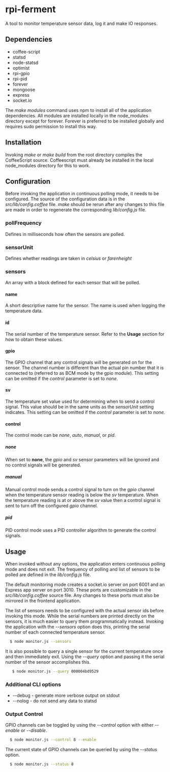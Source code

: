 # rpi-ferment

A tool to monitor temperature sensor data, log it and make IO responses.


## Dependencies

- coffee-script
- statsd
- node-statsd
- optimist
- rpi-gpio
- rpi-pid
- forever
- mongoose
- express
- socket.io

The _make modules_ command uses npm to install all of the application dependencies.  All modules are installed locally in the node_modules directory except for forever.  Forever is preferred to be installed globally and requires sudo permission to install this way.


## Installation

Invoking _make_ or _make build_ from the root directory compiles the CoffeeScript source.  Coffeescript must already be installed in the local node_modules directory for this to work.


## Configuration

Before invoking the application in continuous polling mode, it needs to be configured.  The source of the configuration data is in the *src/lib/config.coffee* file.  _make_ should be rerun after any changes to this file are made in order to regenerate the corresponding *lib/config.js* file.

### pollFrequency

Defines in milliseconds how often the sensors are polled.

### sensorUnit

Defines whether readings are taken in *celsius* or *farenheight*

### sensors

An array with a block defined for each sensor that will be polled.

#### name

A short descriptive name for the sensor.  The name is used when logging the temperature data.

#### id

The serial number of the temperature sensor.  Refer to the **Usage** section for how to obtain these values.

#### gpio

The GPIO channel that any control signals will be generated on for the sensor.  The channel number is different than the actual pin number that it is connected to (referred to as BCM mode by the gpio module).  This setting can be omitted if the *control* parameter is set to *none*.

#### sv

The temperature set value used for determining when to send a control signal.  This value should be in the same units as the *sensorUnit* setting indicates.  This setting can be omitted if the *control* parameter is set to *none*. 

#### control

The control mode can be *none*, *auto*, *manual*, or *pid*.  

##### none

When set to **none**, the *gpio* and *sv* sensor parameters will be ignored and no control signals will be generated.

##### manual

Manual control mode sends a control signal to turn on the *gpio* channel when the temperature sensor reading is below the *sv* temperature.  When the temperature reading is at or above the *sv* value then a control signal is sent to turn off the configured *gpio* channel.

##### pid

PID control mode uses a PID controller algorithm to generate the control signals.


## Usage

When invoked without any options, the application enters continuous polling mode and does not exit.  The frequency of polling and list of sensors to be polled are defined in the *lib/config.js* file.

The default monitoring mode creates a socket.io server on port 6001 and an Express app server on port 3010.  These ports are customizable in the *src/lib/config.coffee* source file.  Any changes to these ports must also be mirrored in the frontend application.

The list of sensors needs to be configured with the actual sensor ids before invoking this mode.  While the serial numbers are printed directly on the sensors, it is much easier to query them programmatically instead.  Invoking the application with the *--sensors* option does this, printing the serial number of each connected temperature sensor.

``` bash
  $ node monitor.js --sensors
```

It is also possible to query a single sensor for the current temperature once and then immediately exit.  Using the *--query* option and passing it the serial number of the sensor accomplishes this.

``` bash
   $ node monitor.js --query 000004bd9529
```
### Additional CLI options

* --debug - generate more verbose output on stdout
* --nolog - do not send any data to statsd

### Output Control

GPIO channels can be toggled by using the *--control <gpio>* option with either *--enable* or *--disable*.

``` bash
  $ node monitor.js --control 8 --enable
```

The current state of GPIO channels can be queried by using the *--status <gpio>* option.

``` bash
  $ node monitor.js --status 8
```
